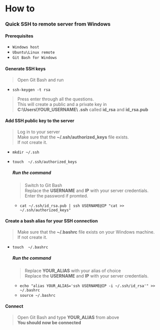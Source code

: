 # How to


### Quick SSH to remote server from Windows

#### Prerequisites
- `Windows host`
- `Ubuntu\Linux remote`
- `Git Bash for Windows`

#### Generate SSH keys

> Open Git Bash and run

- `ssh-keygen -t rsa`

> Press enter through all the questions.  
> This will create a public and a private key in **C:\Users\YOUR_USERNAME\ .ssh** called **id_rsa** and **id_rsa.pub**  

#### Add SSH public key to the server

> Log in to your server  
> Make sure that the **~/.ssh/authorized_keys** file exists.  
> If not create it.

- `mkdir ~/.ssh`
- `touch  ~/.ssh/authorized_keys`

  ##### Run the command
  
  > Switch to Git Bash  
  > Replace the **USERNAME** and **IP** with your server credentials.  
  > Enter the password if promted.
  
  - `cat ~/.ssh/id_rsa.pub | ssh USERNAME@IP "cat >> ~/.ssh/authorized_keys"`

#### Create a bash alias for your SSH connection

> Make sure that the **~/.bashrc** file exists on your Windows machine.  
> If not create it.

- `touch  ~/.bashrc`

  ##### Run the command
  
  > Replace **YOUR_ALIAS** with your alias of choice  
  > Replace the **USERNAME** and **IP** with your server credentials.
  
  - `echo "alias YOUR_ALIAS='ssh USERNAME@IP -i ~/.ssh/id_rsa'" >> ~/.bashrc`
  - `source ~/.bashrc`

#### Connect

> Open Git Bash and type **YOUR_ALIAS** from above  
> **You should now be connected**
